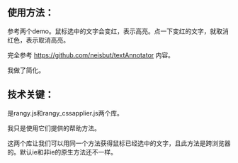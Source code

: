 

## 使用方法：

参考两个demo。鼠标选中的文字会变红，表示高亮。点一下变红的文字，就取消红色，表示取消高亮。

完全参考 https://github.com/neisbut/textAnnotator 内容。

我做了简化。

## 技术关键：

是rangy.js和rangy_cssapplier.js两个库。

我只是使用它们提供的帮助方法。

这两个库让我们可以用同一个方法获得鼠标已经选中的文字，且此方法是跨浏览器的。默认ie和非ie的原生方法还不一样。

